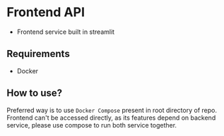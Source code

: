 # Frontend API

- Frontend service built in streamlit

## Requirements
- Docker

## How to use?

Preferred way is to use `Docker Compose` present in root directory of repo.
Frontend can't be accessed directly, as its features depend on backend service, please use compose to run both service together.
